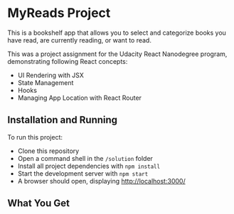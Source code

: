 # MyReads Project

This is a bookshelf app that allows you to select and categorize books you have read, are currently reading, or want to read. 

This was a project assignment for the Udacity React Nanodegree program, demonstrating following React concepts:
- UI Rendering with JSX
- State Management
- Hooks
- Managing App Location with React Router

## Installation and Running

To run this project:

- Clone this repository
- Open a command shell in the `/solution` folder
- Install all project dependencies with `npm install`
- Start the development server with `npm start`
- A browser should open, displaying [http://localhost:3000/](http://localhost:3000/)

## What You Get
